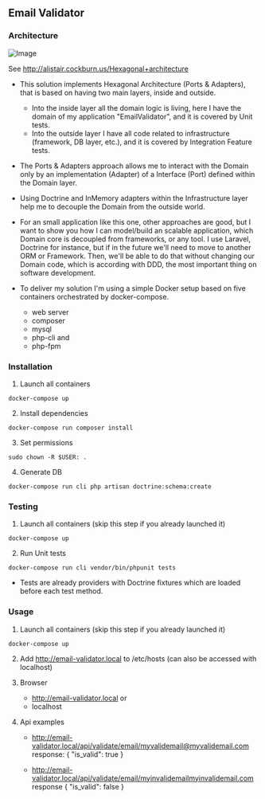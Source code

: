 ## Email Validator 


### Architecture 

![Image](https://raw.githubusercontent.com/ivanpaulovich/acerola/master/docs/hexagonal-arhcitecture-alistair-cockburn.gif)

See http://alistair.cockburn.us/Hexagonal+architecture

- This solution implements Hexagonal Architecture (Ports & Adapters), that is based on having 
two main layers, inside and outside.
    - Into the inside layer all the domain logic is living, here I have the domain of my application "EmailValidator", 
      and it is covered by Unit tests.
    - Into the outside layer I have all code related to infrastructure (framework, DB layer, etc.), and it is covered 
      by Integration Feature tests. 
- The Ports & Adapters approach allows me to interact with the Domain only by an implementation (Adapter) of a 
Interface (Port) defined within the Domain layer.
     
- Using Doctrine and InMemory adapters within the Infrastructure layer help me to decouple the Domain from the outside 
world.

- For an small application like this one, other approaches are good, but I want to show you how I can model/build an 
scalable application, which Domain core is decoupled from frameworks, or any tool. I use Laravel, Doctrine for instance, 
but if in the future we'll need to move to another ORM or Framework. Then, we'll be able to do that without changing 
our Domain code, which is according with DDD, the most important thing on software development. 
   
- To deliver my solution I'm using a simple Docker setup based on five containers orchestrated by docker-compose.
    - web server
    - composer
    - mysql
    - php-cli and 
    - php-fpm

### Installation

1. Launch all containers
````
docker-compose up
````

2. Install dependencies
````      
docker-compose run composer install
````

3. Set permissions
````
sudo chown -R $USER: .
````
    
4. Generate DB
````
docker-compose run cli php artisan doctrine:schema:create
````
    
### Testing

1. Launch all containers (skip this step if you already launched it)
````
docker-compose up
````

2. Run Unit tests
````    
docker-compose run cli vendor/bin/phpunit tests
````

- Tests are already providers with Doctrine fixtures which are loaded before each test method.
    
### Usage

1. Launch all containers (skip this step if you already launched it)
````
docker-compose up
````
    
2. Add http://email-validator.local to /etc/hosts (can also be accessed with localhost)
    

3. Browser
    - http://email-validator.local 
    or 
    - localhost
    
4. Api examples
    - http://email-validator.local/api/validate/email/myvalidemail@myvalidemail.com  <br />
        response: 
            { "is_valid": true }
           
    - http://email-validator.local/api/validate/email/myinvalidemailmyinvalidemail.com <br />
        response
            { "is_valid": false }
    
